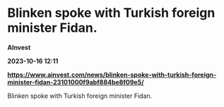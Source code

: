 # Blinken spoke with Turkish foreign minister Fidan.
**AInvest**

**2023-10-16 12:11**

**https://www.ainvest.com/news/blinken-spoke-with-turkish-foreign-minister-fidan-23101000f9abf884be8f09e5/**

Blinken spoke with Turkish foreign minister Fidan.